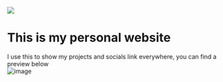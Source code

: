 [<img src="https://img.shields.io/badge/Webpage-Blackoutburst-blueviolet">](https://www.blackoutburst.com/)

# This is my personal website
I use this to show my projects and socials link everywhere, you can find a preview below\
![image](https://user-images.githubusercontent.com/30992311/159566792-32b137bb-ce58-462e-b356-1ff6bfb4e123.png)

